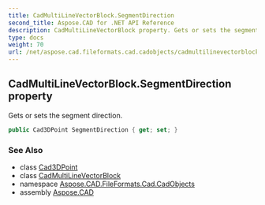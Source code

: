 ```yaml
---
title: CadMultiLineVectorBlock.SegmentDirection
second_title: Aspose.CAD for .NET API Reference
description: CadMultiLineVectorBlock property. Gets or sets the segment direction
type: docs
weight: 70
url: /net/aspose.cad.fileformats.cad.cadobjects/cadmultilinevectorblock/segmentdirection/
---
```

## CadMultiLineVectorBlock.SegmentDirection property

Gets or sets the segment direction.

```csharp
public Cad3DPoint SegmentDirection { get; set; }
```

### See Also

* class [Cad3DPoint](../../cad3dpoint/)
* class [CadMultiLineVectorBlock](../)
* namespace [Aspose.CAD.FileFormats.Cad.CadObjects](../../cadmultilinevectorblock/)
* assembly [Aspose.CAD](../../../)


